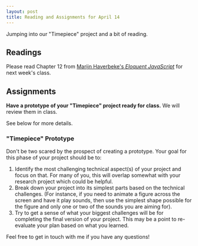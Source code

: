```yaml
---
layout: post
title: Reading and Assignments for April 14
---
```


Jumping into our "Timepiece" project and a bit of reading.

<!--more-->

## Readings

Please read Chapter 12 from [Marijn Haverbeke's _Eloquent JavaScript_](http://eloquentjavascript.net/17_http.html) for next week's class.

## Assignments

**Have a prototype of your "Timepiece" project ready for class.** We will review them in class.

See below for more details.

### "Timepiece" Prototype

Don't be two scared by the prospect of creating a prototype. Your goal for this phase of your project should be to:


 1. Identify the most challenging technical aspect(s) of your project and focus on that. For many of you, this will overlap somewhat with your research project which could be helpful.
 2. Break down your project into its simplest parts based on the technical challenges. (For instance, if you need to animate a figure across the screen and have it play sounds, then use the simplest shape possible for the figure and only one or two of the sounds you are aiming for).
 3. Try to get a sense of what your biggest challenges will be for completing the final version of your project. This may be a point to re-evaluate your plan based on what you learned.


Feel free to get in touch with me if you have any questions!
